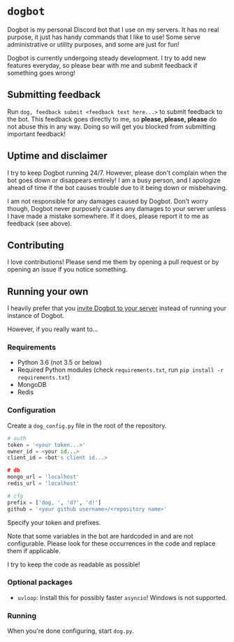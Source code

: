 # `dogbot`

Dogbot is my personal Discord bot that I use on my servers. It has no real
purpose, it just has handy commands that I like to use! Some serve
administrative or utility purposes, and some are just for fun!

Dogbot is currently undergoing steady development. I try to add new features
everyday, so please bear with me and submit feedback if something goes wrong!

## Submitting feedback

Run `dog, feedback submit <feedback text here...>` to submit feedback to the
bot. This feedback goes directly to me, so **please, please, please** do not
abuse this in any way. Doing so will get you blocked from submitting important
feedback!

## Uptime and disclaimer

I try to keep Dogbot running 24/7. However, please don't complain when the bot
goes down or disappears entirely! I am a busy person, and I apologize ahead of
time if the bot causes trouble due to it being down or misbehaving.

I am not responsible for any damages caused by Dogbot. Don't worry though,
Dogbot never purposely causes any damages to your server unless I have made a
mistake somewhere. If it does, please report it to me as feedback (see above).

## Contributing

I love contributions! Please send me them by opening a pull request or by
opening an issue if you notice something.

## Running your own

I heavily prefer that you [invite Dogbot to your server](https://discordapp.com/oauth2/authorize?permissions=0&scope=bot&client_id=295770389584412683) instead of running your instance of Dogbot.

However, if you really want to...

### Requirements

- Python 3.6 (not 3.5 or below)
- Required Python modules (check `requirements.txt`, run `pip install -r requirements.txt`)
- MongoDB
- Redis

### Configuration

Create a `dog_config.py` file in the root of the repository.

```py
# auth
token = '<your token...>'
owner_id = <your id...>
client_id = <bot's client id...>

# db
mongo_url = 'localhost'
redis_url = 'localhost'

# cfg
prefix = ['dog, ', 'd?', 'd!']
github = '<your github username>/<repository name>'
```

Specify your token and prefixes.

Note that some variables in the bot are hardcoded in and are not configurable.
Please look for these occurrences in the code and replace them if applicable.

I try to keep the code as readable as possible!

### Optional packages

 - `uvloop`: Install this for possibly faster `asyncio`! Windows is not
   supported.

### Running

When you're done configuring, start `dog.py`.
